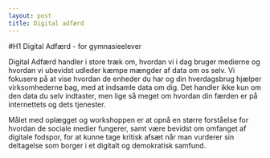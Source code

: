 ```yaml
---
layout: post
title: Digital adfærd
---
```

#H1 Digital Adfærd - for gymnasieelever


Digital Adfærd handler i store træk om, hvordan vi i dag bruger medierne og hvordan vi ubevidst udleder kæmpe mængder af data om os selv. Vi fokusere på at vise hvordan de enheder du har og din hverdagsbrug hjælper virksomhederne bag, med at indsamle data om dig. Det handler ikke kun om den data du selv indtaster, men lige så meget om hvordan din færden er på internettets og dets tjenester. 


Målet med oplægget og workshoppen er at opnå en større forståelse for hvordan de sociale medier fungerer, samt være bevidst om omfanget af digitale fodspor, for at kunne tage kritisk afsæt når man vurderer sin deltagelse som borger i et digitalt og demokratisk samfund.
